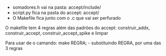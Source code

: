 - somadores.h vai na pasta: accept/include/
- script.py fica na pasta do accept: accept/
- O Makefile fica junto com o .c que vai ser perfurado

O makefile tem 4 regras além das padrões do accept: construir_addx, construir_accept, construir_accept_spike e limpar

Para usar de o camando: make REGRA;     - substituindo REGRA, por uma das 3 regras
